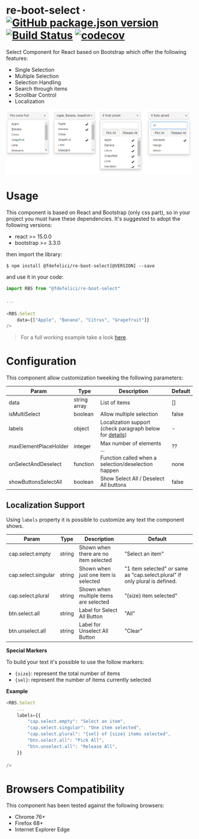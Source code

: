 # re-boot-select &middot; [![GitHub package.json version](https://img.shields.io/github/package-json/v/fdefelici/re-boot-select?color=blue&label=npm)](https://www.npmjs.com/package/@fdefelici/re-boot-select) [![Build Status](https://travis-ci.org/fdefelici/re-boot-select.svg?branch=master)](https://travis-ci.org/fdefelici/re-boot-select) [![codecov](https://codecov.io/gh/fdefelici/re-boot-select/branch/master/graph/badge.svg)](https://codecov.io/gh/fdefelici/re-boot-select)

Select Component for React based on Bootstrap which offer the following features:
* Single Selection
* Multiple Selection
* Selection Handling
* Search through items
* Scrollbar Control
* Localization 

![Component ShowCase](example/images/showcase.png)

# Usage
This component is based on React and Bootstrap (only css part), so in your project you must have these dependencies. It's suggested to adopt the following versions:
* react >= 15.0.0
* bootstrap >= 3.3.0

then import the library:
```shell
$ npm install @fdefelici/re-boot-select[@VERSION] --save
```

and use it in your code:
```javascript
import RBS from "@fdefelici/re-boot-select"

...

<RBS.Select
    data={["Apple", "Banana", "Citrus", "Grapefruit"]}
/>
```

> For a full working example take a look [here](example/).

# Configuration
This component allow customization tweeking the following parameters:

Param | Type | Description | Default 
----- | ---- | ----------- | ------- 
data | string array | List of items | []
isMultiSelect | boolean | Allow multiple selection | false
labels | object | Localization support (check paragraph below for [details](#localization-support)) | -
maxElementPlaceHolder | integer | Max number of elements ... | ??
onSelectAndDeselect | function | Function called when a selection/deselection happen | none
showButtonsSelectAll | boolean | Show Select All / Deselect All buttons | false


## Localization Support
Using ```labels``` property it is possible to customize any text the component shows.

Param | Type | Description | Default 
----- | ---- | ----------- | ------- 
cap.select.empty | string | Shown when there are no item selected | "Select an item"
cap.select.singular | string | Shown when just one item is selected | "1 item selected" or same as "cap.select.plural" if only plural is defined.
cap.select.plural | string | Shown when multiple items are selected | "{size} item selected"
btn.select.all | string | Label for Select All Button | "All"
btn.unselect.all | string | Label for Unselect All Button | "Clear"

**Special Markers**

To build your text it's possible to use the follow markers:
* ```{size}```: represent the total number of items
* ```{sel}```: represent the number of items currently selected

**Example**
```javascript
<RBS.Select
    ...
    labels={{
        "cap.select.empty": "Select an item",
        "cap.select.singular": "One item selected",
        "cap.select.plural": "{sel} of {size} items selected",
        "btn.select.all": "Pick All",
        "btn.unselect.all": "Release All",
    }}

/>
```

# Browsers Compatibility
This component has been tested against the following browsers:
* Chrome  76+
* Firefox 68+
* Internet Explorer Edge 
